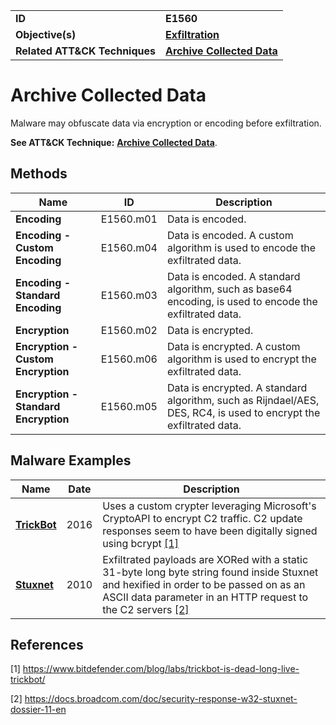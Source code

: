 
<table>
<tr>
<td><b>ID</b></td>
<td><b>E1560</b></td>
</tr>
<tr>
<td><b>Objective(s)</b></td>
<td><b><a href="../exfiltration">Exfiltration</a></b></td>
</tr>
<tr>
<td><b>Related ATT&CK Techniques</b></td>
<td><b><a href="https://attack.mitre.org/techniques/T1560/">Archive Collected Data</a></b></td>
</tr>
</table>


Archive Collected Data
======================
Malware may obfuscate data via encryption or encoding before exfiltration.

**See ATT&CK Technique:** [**Archive Collected Data**](https://attack.mitre.org/techniques/T1560/).

Methods
-------
|Name|ID|Description|
|---|---|---|
|**Encoding**|E1560.m01|Data is encoded.|
|**Encoding - Custom Encoding**|E1560.m04|Data is encoded. A custom algorithm is used to encode the exfiltrated data.|
|**Encoding - Standard Encoding**|E1560.m03|Data is encoded. A standard algorithm, such as base64 encoding, is used to encode the exfiltrated data.|
|**Encryption**|E1560.m02|Data is encrypted.|
|**Encryption - Custom Encryption**|E1560.m06|Data is encrypted. A custom algorithm is used to encrypt the exfiltrated data.|
|**Encryption - Standard Encryption**|E1560.m05|Data is encrypted. A standard algorithm, such as Rijndael/AES, DES, RC4, is used to encrypt the exfiltrated data.|


Malware Examples
----------------
|Name|Date|Description|
|---|---|---|
|[**TrickBot**](../xample-malware/trickbot.md)|2016|Uses a custom crypter leveraging Microsoft's CryptoAPI to encrypt C2 traffic. C2 update responses seem to have been digitally signed using bcrypt  [[1]](#1)|
|[**Stuxnet**](../xample-malware/stuxnet.md)|2010|Exfiltrated payloads are XORed with a static 31-byte long byte string found inside Stuxnet and hexified in order to be passed on as an ASCII data parameter in an HTTP request to the C2 servers  [[2]](#2)|


References
----------
<a name="1">[1]</a> https://www.bitdefender.com/blog/labs/trickbot-is-dead-long-live-trickbot/

<a name="2">[2]</a> https://docs.broadcom.com/doc/security-response-w32-stuxnet-dossier-11-en
